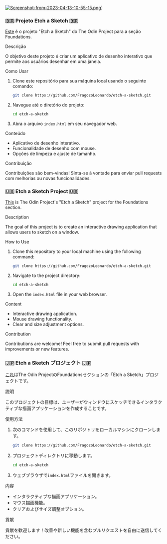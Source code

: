 [![Screenshot-from-2023-04-13-10-55-15.png](https://i.postimg.cc/C1W8dTRr/Screenshot-from-2023-04-13-10-55-15.png)](https://postimg.cc/9RY0Nkty)]

### 🇧🇷 Projeto Etch a Sketch 🇧🇷

[Este](https://www.theodinproject.com/lessons/foundations-etch-a-sketch) é o projeto "Etch a Sketch" do The Odin Project para a seção Foundations.

Descrição

O objetivo deste projeto é criar um aplicativo de desenho interativo que permite aos usuários desenhar em uma janela.

Como Usar

1.  Clone este repositório para sua máquina local usando o seguinte comando:

    ```bash
    git clone https://github.com/FragozoLeonardo/etch-a-sketch.git
    ```

2.  Navegue até o diretório do projeto:

    ```bash
    cd etch-a-sketch
    ```

3.  Abra o arquivo `index.html` em seu navegador web.

Conteúdo

* Aplicativo de desenho interativo.
* Funcionalidade de desenho com mouse.
* Opções de limpeza e ajuste de tamanho.

Contribuição

Contribuições são bem-vindas! Sinta-se à vontade para enviar pull requests com melhorias ou novas funcionalidades.

### 🇺🇸 Etch a Sketch Project 🇺🇸

[This](https://www.theodinproject.com/lessons/foundations-etch-a-sketch) is The Odin Project's "Etch a Sketch" project for the Foundations section.

Description

The goal of this project is to create an interactive drawing application that allows users to sketch on a window.

How to Use

1.  Clone this repository to your local machine using the following command:

    ```bash
    git clone https://github.com/FragozoLeonardo/etch-a-sketch.git
    ```

2.  Navigate to the project directory:

    ```bash
    cd etch-a-sketch
    ```

3.  Open the `index.html` file in your web browser.

Content

* Interactive drawing application.
* Mouse drawing functionality.
* Clear and size adjustment options.

Contribution

Contributions are welcome! Feel free to submit pull requests with improvements or new features.

### 🇯🇵 Etch a Sketch プロジェクト 🇯🇵

[これ](https://www.theodinproject.com/lessons/foundations-etch-a-sketch)はThe Odin ProjectのFoundationsセクションの「Etch a Sketch」プロジェクトです。

説明

このプロジェクトの目標は、ユーザーがウィンドウにスケッチできるインタラクティブな描画アプリケーションを作成することです。

使用方法

1.  次のコマンドを使用して、このリポジトリをローカルマシンにクローンします。

    ```bash
    git clone https://github.com/FragozoLeonardo/etch-a-sketch.git
    ```

2.  プロジェクトディレクトリに移動します。

    ```bash
    cd etch-a-sketch
    ```

3.  ウェブブラウザで`index.html`ファイルを開きます。

内容

* インタラクティブな描画アプリケーション。
* マウス描画機能。
* クリアおよびサイズ調整オプション。

貢献

貢献を歓迎します！改善や新しい機能を含むプルリクエストを自由に送信してください。
